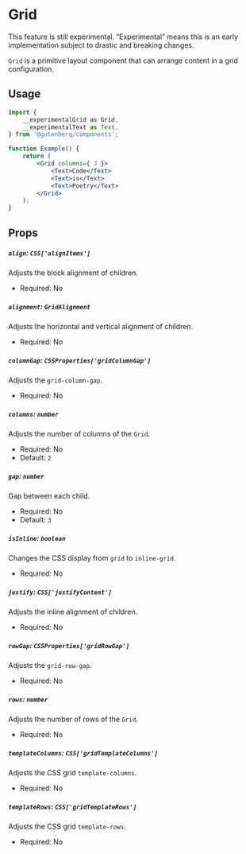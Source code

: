 # Grid

<div class="callout callout-alert">
This feature is still experimental. “Experimental” means this is an early implementation subject to drastic and breaking changes.
</div>

`Grid` is a primitive layout component that can arrange content in a grid configuration.

## Usage

```jsx
import {
	__experimentalGrid as Grid,
	__experimentalText as Text,
} from '@gutenberg/components';

function Example() {
	return (
		<Grid columns={ 3 }>
			<Text>Code</Text>
			<Text>is</Text>
			<Text>Poetry</Text>
		</Grid>
	);
}
```

## Props

##### `align`: `CSS['alignItems']`

Adjusts the block alignment of children.

-   Required: No

##### `alignment`: `GridAlignment`

Adjusts the horizontal and vertical alignment of children.

-   Required: No

##### `columnGap`: `CSSProperties['gridColumnGap']`

Adjusts the `grid-column-gap`.

-   Required: No

##### `columns`: `number`

Adjusts the number of columns of the `Grid`.

-   Required: No
-   Default: `2`

##### `gap`: `number`

Gap between each child.

-   Required: No
-   Default: `3`

##### `isInline`: `boolean`

Changes the CSS display from `grid` to `inline-grid`.

-   Required: No

##### `justify`: `CSS['justifyContent']`

Adjusts the inline alignment of children.

-   Required: No

##### `rowGap`: `CSSProperties['gridRowGap']`

Adjusts the `grid-row-gap`.

-   Required: No

##### `rows`: `number`

Adjusts the number of rows of the `Grid`.

-   Required: No

##### `templateColumns`: `CSS['gridTemplateColumns']`

Adjusts the CSS grid `template-columns`.

-   Required: No

##### `templateRows`: `CSS['gridTemplateRows']`

Adjusts the CSS grid `template-rows`.

-   Required: No
